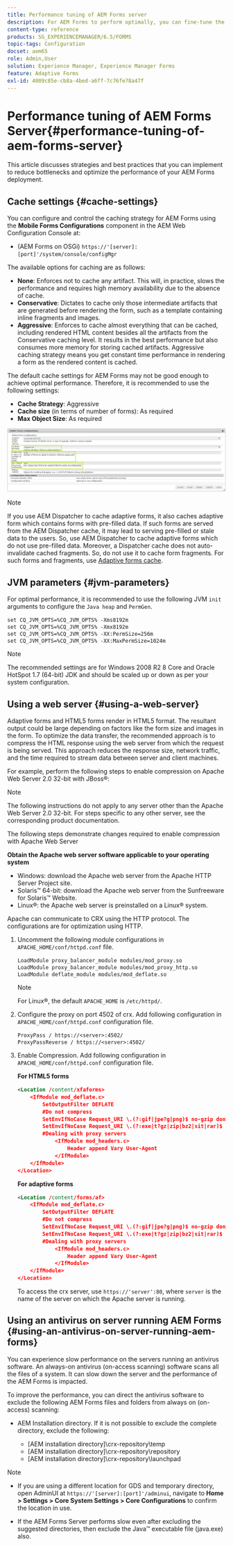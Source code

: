 ```yaml
---
title: Performance tuning of AEM Forms server
description: For AEM Forms to perform optimally, you can fine-tune the cache settings and JVM parameters. Also, using a web server can enhance the performance of AEM Forms deployment.
content-type: reference
products: SG_EXPERIENCEMANAGER/6.5/FORMS
topic-tags: Configuration
docset: aem65
role: Admin,User
solution: Experience Manager, Experience Manager Forms
feature: Adaptive Forms
exl-id: 4009c85e-cb8a-4bed-a6ff-7c76fe78a47f
---
```

# Performance tuning of AEM Forms Server{#performance-tuning-of-aem-forms-server}

This article discusses strategies and best practices that you can implement to reduce bottlenecks and optimize the performance of your AEM Forms deployment.

## Cache settings {#cache-settings}

You can configure and control the caching strategy for AEM Forms using the **Mobile Forms Configurations** component in the AEM Web Configuration Console at:

* (AEM Forms on OSGi) `https://'[server]:[port]'/system/console/configMgr`

<!--
* (AEM Forms on JEE) `https://'[server]:[port]'/lc/system/console/configMgr`
-->

The available options for caching are as follows:

* **None**: Enforces not to cache any artifact. This will, in practice, slows the performance and requires high memory availability due to the absence of cache.
* **Conservative**: Dictates to cache only those intermediate artifacts that are generated before rendering the form, such as a template containing inline fragments and images.
* **Aggressive**: Enforces to cache almost everything that can be cached, including rendered HTML content besides all the artifacts from the Conservative caching level. It results in the best performance but also consumes more memory for storing cached artifacts. Aggressive caching strategy means you get constant time performance in rendering a form as the rendered content is cached.

The default cache settings for AEM Forms may not be good enough to achieve optimal performance. Therefore, it is recommended to use the following settings:

* **Cache Strategy**: Aggressive
* **Cache size** (in terms of number of forms): As required
* **Max Object Size**: As required

![Mobile Forms Configurations](assets/snap.png)

>[!NOTE]
>
>If you use AEM Dispatcher to cache adaptive forms, it also caches adaptive form which contains forms with pre-filled data. If such forms are served from the AEM Dispatcher cache, it may lead to serving pre-filled or stale data to the users. So, use AEM Dispatcher to cache adaptive forms which do not use pre-filled data. Moreover, a Dispatcher cache does not auto-invalidate cached fragments. So, do not use it to cache form fragments. For such forms and fragments, use [Adaptive forms cache](../../forms/using/configure-adaptive-forms-cache.md).

## JVM parameters {#jvm-parameters}

For optimal performance, it is recommended to use the following JVM `init` arguments to configure the `Java heap` and `PermGen`.

```shell
set CQ_JVM_OPTS=%CQ_JVM_OPTS% -Xms8192m
set CQ_JVM_OPTS=%CQ_JVM_OPTS% -Xmx8192m
set CQ_JVM_OPTS=%CQ_JVM_OPTS% -XX:PermSize=256m
set CQ_JVM_OPTS=%CQ_JVM_OPTS% -XX:MaxPermSize=1024m
```

>[!NOTE]
>
>The recommended settings are for Windows 2008 R2 8 Core and Oracle HotSpot 1.7 (64-bit) JDK and should be scaled up or down as per your system configuration.

## Using a web server {#using-a-web-server}

Adaptive forms and HTML5 forms render in HTML5 format. The resultant output could be large depending on factors like the form size and images in the form. To optimize the data transfer, the recommended approach is to compress the HTML response using the web server from which the request is being served. This approach reduces the response size, network traffic, and the time required to stream data between server and client machines.

For example, perform the following steps to enable compression on Apache Web Server 2.0 32-bit with JBoss&reg;:

>[!NOTE]
>
>The following instructions do not apply to any server other than the Apache Web Server 2.0 32-bit. For steps specific to any other server, see the corresponding product documentation.

The following steps demonstrate changes required to enable compression with Apache Web Server

**Obtain the Apache web server software applicable to your operating system**

* Windows: download the Apache web server from the Apache HTTP Server Project site.
* Solaris&trade; 64-bit: download the Apache web server from the Sunfreeware for Solaris&trade; Website.
* Linux&reg;: the Apache web server is preinstalled on a Linux&reg; system.

Apache can communicate to CRX using the HTTP protocol. The configurations are for optimization using HTTP.

1. Uncomment the following module configurations in `APACHE_HOME/conf/httpd.conf` file.

   ```shell
   LoadModule proxy_balancer_module modules/mod_proxy.so
   LoadModule proxy_balancer_module modules/mod_proxy_http.so
   LoadModule deflate_module modules/mod_deflate.so
   ```

   >[!NOTE]
   >
   >For Linux&reg;, the default `APACHE_HOME` is `/etc/httpd/`.

1. Configure the proxy on port 4502 of crx.
   Add following configuration in `APACHE_HOME/conf/httpd.conf` configuration file.

   ```shell
   ProxyPass / https://<server>:4502/
   ProxyPassReverse / https://<server>:4502/
   ```

1. Enable Compression. Add following configuration in `APACHE_HOME/conf/httpd.conf` configuration file.

   **For HTML5 forms**

   ```xml
   <Location /content/xfaforms>
       <IfModule mod_deflate.c>
           SetOutputFilter DEFLATE
           #Do not compress
           SetEnvIfNoCase Request_URI \.(?:gif|jpe?g|png)$ no-gzip dont-vary
           SetEnvIfNoCase Request_URI \.(?:exe|t?gz|zip|bz2|sit|rar)$ no-gzip dont-vary
           #Dealing with proxy servers
               <IfModule mod_headers.c>
                   Header append Vary User-Agent
               </IfModule>
       </IfModule>
   </Location>
   ```

   **For adaptive forms**

   ```xml
   <Location /content/forms/af>
       <IfModule mod_deflate.c>
           SetOutputFilter DEFLATE
           #Do not compress
           SetEnvIfNoCase Request_URI \.(?:gif|jpe?g|png)$ no-gzip dont-vary
           SetEnvIfNoCase Request_URI \.(?:exe|t?gz|zip|bz2|sit|rar)$ no-gzip dont-vary
           #Dealing with proxy servers
               <IfModule mod_headers.c>
                   Header append Vary User-Agent
               </IfModule>
       </IfModule>
   </Location>
   ```

   To access the crx server, use `https://'server':80`, where `server` is the name of the server on which the Apache server is running.

## Using an antivirus on server running AEM Forms {#using-an-antivirus-on-server-running-aem-forms}

You can experience slow performance on the servers running an antivirus software. An always-on antivirus (on-access scanning) software scans all the files of a system. It can slow down the server and the performance of the AEM Forms is impacted.

To improve the performance, you can direct the antivirus software to exclude the following AEM Forms files and folders from always on (on-access) scanning:

* AEM Installation directory. If it is not possible to exclude the complete directory, exclude the following:

    * [AEM installation directory]\crx-repository\temp
    * [AEM installation directory]\crx-repository\repository
    * [AEM installation directory]\crx-repository\launchpad

<!--

* Application server temporary directory. The default location is:

    * (JBoss&reg;) [AEM installation directory]\jboss\standalone\tmp
    * (WebLogic) \Oracle\Middleware\user_projects\domains\LCDomain\servers\LCServer1\tmp
    * (WebSphere&reg;) \Program Files\IBM\WebSphere\AppServer\profiles\AppSrv01\temp

* **(AEM Forms on JEE only)** Global Document Storage (GDS) directory. The default location is:

    * (JBoss&reg;) [appserver root]/server/'server'/svcnative/DocumentStorage
    * (WebLogic) [appserverdomain]/'server'/adobe/LiveCycleServer/DocumentStorage
    * (WebSphere&reg;) [appserver root]/installedApps/adobe/'server'/DocumentStorage

* **(AEM Forms on JEE only)** AEM Forms Server logs and temporary directory. The default location is:

    * Server logs - [AEM Forms installation directory]\Adobe\AEM forms\[app-server]\server\all\logs
    * Temp directory - [AEM Forms installation directory]\temp
-->

>[!NOTE]
>
>* If you are using a different location for GDS and temporary directory, open AdminUI at `https://'[server]:[port]'/adminui`, navigate to **Home &gt; Settings &gt; Core System Settings &gt; Core Configurations** to confirm the location in use.
>
>* If the AEM Forms Server performs slow even after excluding the suggested directories, then exclude the Java&trade; executable file (java.exe) also.
>
